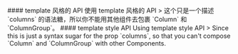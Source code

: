 <cn>
#### template 风格的 API
使用 template 风格的 API
> 这个只是一个描述 `columns` 的语法糖，所以你不能用其他组件去包裹 `Column` 和 `ColumnGroup`。
</cn>

<us>
#### template style API
Using template style API
> Since this is just a syntax sugar for the prop `columns`, so that you can't compose `Column` and `ColumnGroup` with other Components.
</us>
